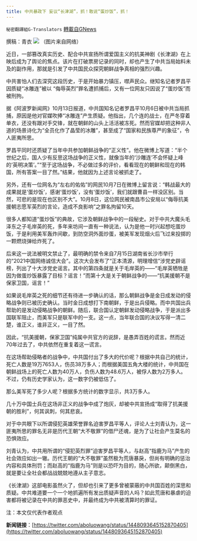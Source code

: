 ```yaml
---
title: 中共暴政下 妄议“长津湖”，抓！敢说“蛋炒饭”，抓！
---
```

`秘密翻譯組G-Translators` [轉載自GNews](https://gnews.org/zh-hans/1590728/)

撰稿：青衣
![](https://assets.gnews.org/wp-content/uploads/2021/10/图片1-41.png)
（图片来自网络）

近日，一部篡改真实历史、配合中共宣扬所谓爱国主义的抗美神剧《长津湖》在上映后成为了舆论的焦点。该片在打破票房记录的同时，却也产生了中共当局始料未及的副作用，那就是引发了中共国民众探究朝鲜战争真相的强烈兴趣。

中共害怕人们去深究这段历史，于是开始暴力镇压，噤声民众。继知名记者罗昌平因质疑“冰雕连”被以 “侮辱英烈”罪名遭抓捕后，又有一位网友只因说了“蛋炒饭”而被刑拘。

据《阿波罗新闻网》10月13日报道，中共国知名记者罗昌平10月6日被中共当局抓捕，原因是他对官媒吹捧“冰雕连”产生质疑。他指出，几个连的战士，在严冬穿着单衣，还没有跟对手交锋，就在朝鲜的山头上活活被冻死。然而官媒却把这种非人道的场景诗化为“全员化作了晶莹的冰雕”，甚至成了“国家和民族尊严的象征”，令人匪夷所思。

罗昌平同时还质疑了当年中共参加朝鲜战争的“正义性”。他在微博上写道：“半个世纪之后，国人少有反思这场战争的正义性，就像当年的‘沙雕连’不会怀疑上峰的‘英明决策’。”“至于这场战争，不必做过多的评价，看看现在的朝鲜和现在的韩国，所有答案一目了然。”结果，他就因为上述言论被抓走了。

另外，还有一位网名为“左右的佑佑”的网民10月7日在微博上留言说：“韩战最大的成果就是‘蛋炒饭’，感谢‘蛋炒饭’，没有‘蛋炒饭’，我们就跟曹县一样没区别。当然，可悲的是现在也区别不大”。10月8日，这位网民被南昌市公安局以“侮辱抗美援朝志愿军英烈的言论，造成不良影响”之罪名拘留10天。

很多人都知道“蛋炒饭”的典故，它涉及朝鲜战争中的一段秘史。对于中共大魔头毛泽东之子毛岸英的死，多年来坊间一直有一种说法，认为是他一时兴起想吃蛋炒饭，于是利用美军轰炸间歇，到防空洞外面炒蛋，被美军发现烟火后飞过来投掷的一颗燃烧弹给炸死了。

后来这一说法被明文禁止了，最明确的禁令来自7月15日湖南省长沙市举行的“2021中国网络诚信大会”。这次大会发布了“正本清源，明理增信”涉党史辟谣榜，列出了十大涉党史谣言。其中的第四条就是关于毛岸英的——“毛岸英牺牲是因为做蛋炒饭暴露了目标？谣言！”而第十大是关于朝鲜战争的——“抗美援朝不是保家卫国，谣言！”

如果说毛岸英之死的细节还有待进一步确认的话，那么朝鲜战争是金日成发动的侵略战争则已被历史确认。当时金日成想打下南朝鲜，于是出兵侵略。而中共国出兵帮助的是发动侵略战争的朝鲜。随后，联合国认定朝鲜发动侵略战争，于是派出多国联军阻止，而美军只是联军中的一支。这一点，当年联合国的决议写得一清二楚，谁正义，谁非正义，一目了然。

因此，“抗美援朝，保家卫国”纯属中共官方的说辞，是愚弄百姓的谎言。然而近70年过去了，中共依然在重复着这一谎言。

在这场帮助侵略者的战争中，中共国付出了多大的代价呢？根据中共自己的统计，死亡人数是19万7653人，伤员38万多人；而根据美国五角大楼的统计，中共国在朝鲜战场上的死亡人数为40万人，负伤人数为48.6万人，被俘人数为2万多人。不过，仍有历史学家认为，这一数字仍被低估了。

那么美军死了多少人呢？根据多方统计的数字显示，共3万多人。

几十万中国士兵在这场非正义的战争中成了炮灰，却被中共宣扬成“取得了抗美援朝的胜利”，何其讽刺，何其悲哀。

对于中共眼下以所谓侵犯英雄荣誉罪名迫害罗昌平等人，评论人士刘青认为，这一匪夷所思的罪名无非是历代王朝“大不敬罪”的借尸还魂，是为了让社会产生莫名的恐惧效应。

刘青认为，中共用所谓的“侵犯英烈罪”迫害罗昌平等人，与赵高“指鹿为马”产生的社会效应如出一辙。历代王朝的“大不敬罪”虽然极为荒唐暴戾，但尚有明确的惩治内容和具体刑罚；而赵高的“指鹿为马”则是以恐吓为目的，随心所欲，颠倒黑白，就是要让全社会都战战兢兢地遵从主子意志。

《长津湖》这部电影虽然火了，但却也引来了更多曾被蒙蔽的中共国百姓的深思和质疑。中共难道要一个一个地抓遍所有发出质疑声音的人吗？如此荒唐和暴虐的迫害都将被记录在中共的罪恶史中，并最终成为中共被清算时的罪证。

注：本文仅代表作者观点

**新闻链接**：[https://twitter.com/aboluowang/status/1448093645152870405](https://twitter.com/aboluowang/status/1448093645152870405)
